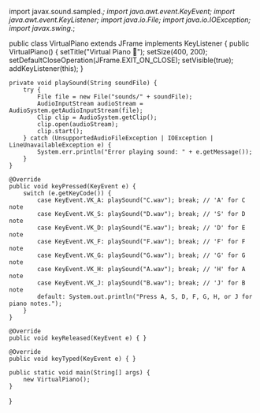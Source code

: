 import javax.sound.sampled.*;
import java.awt.event.KeyEvent;
import java.awt.event.KeyListener;
import java.io.File;
import java.io.IOException;
import javax.swing.*;

public class VirtualPiano extends JFrame implements KeyListener {
    public VirtualPiano() {
        setTitle("Virtual Piano 🎹");
        setSize(400, 200);
        setDefaultCloseOperation(JFrame.EXIT_ON_CLOSE);
        setVisible(true);
        addKeyListener(this);
    }

    private void playSound(String soundFile) {
        try {
            File file = new File("sounds/" + soundFile);
            AudioInputStream audioStream = AudioSystem.getAudioInputStream(file);
            Clip clip = AudioSystem.getClip();
            clip.open(audioStream);
            clip.start();
        } catch (UnsupportedAudioFileException | IOException | LineUnavailableException e) {
            System.err.println("Error playing sound: " + e.getMessage());
        }
    }

    @Override
    public void keyPressed(KeyEvent e) {
        switch (e.getKeyCode()) {
            case KeyEvent.VK_A: playSound("C.wav"); break; // 'A' for C note
            case KeyEvent.VK_S: playSound("D.wav"); break; // 'S' for D note
            case KeyEvent.VK_D: playSound("E.wav"); break; // 'D' for E note
            case KeyEvent.VK_F: playSound("F.wav"); break; // 'F' for F note
            case KeyEvent.VK_G: playSound("G.wav"); break; // 'G' for G note
            case KeyEvent.VK_H: playSound("A.wav"); break; // 'H' for A note
            case KeyEvent.VK_J: playSound("B.wav"); break; // 'J' for B note
            default: System.out.println("Press A, S, D, F, G, H, or J for piano notes.");
        }
    }

    @Override
    public void keyReleased(KeyEvent e) { }
    
    @Override
    public void keyTyped(KeyEvent e) { }

    public static void main(String[] args) {
        new VirtualPiano();
    }
}
